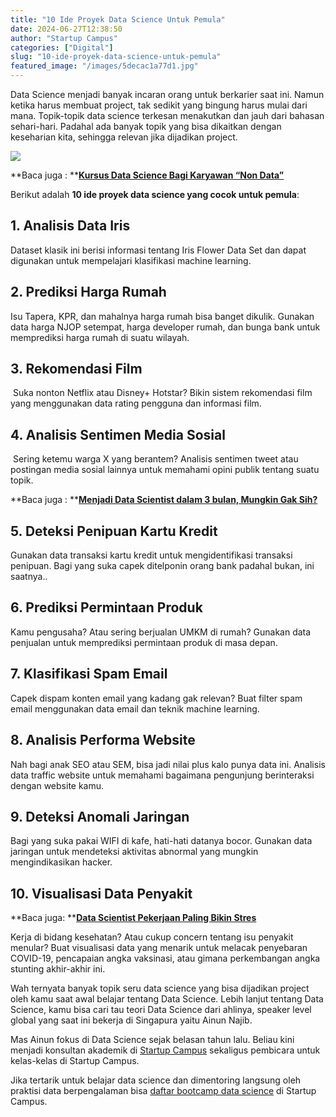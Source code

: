 ```yaml
---
title: "10 Ide Proyek Data Science Untuk Pemula"
date: 2024-06-27T12:38:50
author: "Startup Campus"
categories: ["Digital"]
slug: "10-ide-proyek-data-science-untuk-pemula"
featured_image: "/images/5decac1a77d1.jpg"
---
```


Data Science menjadi banyak incaran orang untuk berkarier saat ini. Namun ketika harus membuat project, tak sedikit yang bingung harus mulai dari mana. Topik-topik data science terkesan menakutkan dan jauh dari bahasan sehari-hari. Padahal ada banyak topik yang bisa dikaitkan dengan keseharian kita, sehingga relevan jika dijadikan project.

![](https://lh7-us.googleusercontent.com/docsz/AD_4nXeXorF15-e248vcKDob2I3YkXJpo1bAotQkfo_Z-yfRVb2IAzFWinC4atJRvRuCUxMWQDZk_IgT-kiMBGRFDrJCGOl15emEqVSkJL4yTNY7WJd0_H33Yi2xX-yfGvbkt1kIxXzBoWiJQMCUbOhP35rliqOq?key=UWqflFjuqyI6g0p6xEmOrg)

**Baca juga : **[**Kursus Data Science Bagi Karyawan “Non Data”**](https://startupcampus.id/blog/kursus-data-science-bagi-karyawan-non-data/)

Berikut adalah **10 ide proyek data science yang cocok untuk pemula**:

## **1. Analisis Data Iris**

Dataset klasik ini berisi informasi tentang Iris Flower Data Set dan dapat digunakan untuk mempelajari klasifikasi machine learning.

## **2. Prediksi Harga Rumah**

Isu Tapera, KPR, dan mahalnya harga rumah bisa banget dikulik. Gunakan data harga NJOP setempat, harga developer rumah, dan bunga bank untuk memprediksi harga rumah di suatu wilayah.

## **3. Rekomendasi Film**

 Suka nonton Netflix atau Disney+ Hotstar? Bikin sistem rekomendasi film yang menggunakan data rating pengguna dan informasi film.

## **4. Analisis Sentimen Media Sosial**

 Sering ketemu warga X yang berantem? Analisis sentimen tweet atau postingan media sosial lainnya untuk memahami opini publik tentang suatu topik.

**Baca juga : **[**Menjadi Data Scientist dalam 3 bulan, Mungkin Gak Sih?**](https://startupcampus.id/blog/menjadi-data-scientist-hanya-dalam-3-bulan-mungkin-gak-sih/)

## **5. Deteksi Penipuan Kartu Kredit**

Gunakan data transaksi kartu kredit untuk mengidentifikasi transaksi penipuan. Bagi yang suka capek ditelponin orang bank padahal bukan, ini saatnya..

## **6. Prediksi Permintaan Produk**

Kamu pengusaha? Atau sering berjualan UMKM di rumah? Gunakan data penjualan untuk memprediksi permintaan produk di masa depan.

## **7. Klasifikasi Spam Email**

Capek dispam konten email yang kadang gak relevan? Buat filter spam email menggunakan data email dan teknik machine learning.

## **8. Analisis Performa Website**

Nah bagi anak SEO atau SEM, bisa jadi nilai plus kalo punya data ini. Analisis data traffic website untuk memahami bagaimana pengunjung berinteraksi dengan website kamu.

## **9. Deteksi Anomali Jaringan**

Bagi yang suka pakai WIFI di kafe, hati-hati datanya bocor. Gunakan data jaringan untuk mendeteksi aktivitas abnormal yang mungkin mengindikasikan hacker.

## **10. Visualisasi Data Penyakit**

**Baca juga: **[**Data Scientist Pekerjaan Paling Bikin Stres**](https://startupcampus.id/blog/data-scientist-pekerjaan-paling-bikin-stres/)

Kerja di bidang kesehatan? Atau cukup concern tentang isu penyakit menular? Buat visualisasi data yang menarik untuk melacak penyebaran COVID-19, pencapaian angka vaksinasi, atau gimana perkembangan angka stunting akhir-akhir ini.

Wah ternyata banyak topik seru data science yang bisa dijadikan project oleh kamu saat awal belajar tentang Data Science. Lebih lanjut tentang Data Science, kamu bisa cari tau teori Data Science dari ahlinya, speaker level global yang saat ini bekerja di Singapura yaitu Ainun Najib.

Mas Ainun fokus di Data Science sejak belasan tahun lalu. Beliau kini menjadi konsultan akademik di [Startup Campus](https://startupcampus.id/) sekaligus pembicara untuk kelas-kelas di Startup Campus.

Jika tertarik untuk belajar data science dan dimentoring langsung oleh praktisi data berpengalaman bisa [daftar bootcamp data science](https://startupcampus.id/daftar/bootcamp-public) di Startup Campus.
